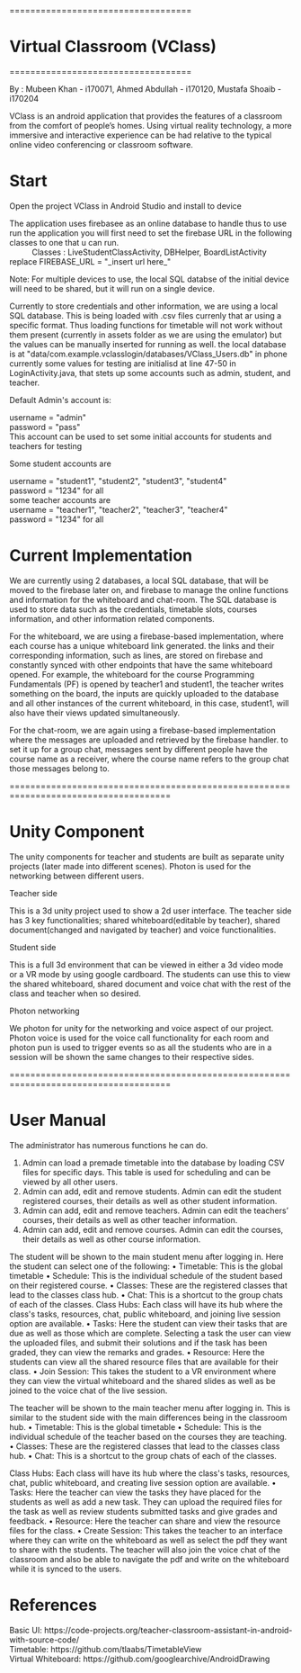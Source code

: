 ===================================
# Virtual Classroom (VClass)
===================================

By : Mubeen Khan    - i170071, Ahmed Abdullah - i170120, Mustafa Shoaib - i170204

<dl>
  VClass is an android application that provides the features of a classroom from 
  the comfort of people’s homes. Using virtual reality technology, a more immersive and
  interactive experience can be had relative to the typical online video conferencing or 
  classroom software.
</dl>

Start
==========
Open the project VClass in Android Studio and install to device

<dl>
  The application uses firebasee as an online database to handle thus to use run the application
  you will first need to set the firebase URL in the following classes to one that u can run.
  <dd></dd>
   <dd> 
     Classes : LiveStudentClassActivity, DBHelper, BoardListActivity
   </dd>
   <dt>
      replace        FIREBASE_URL = "_insert url here_"
   </dt><dd></dd>
  
  Note: For multiple devices to use, the local SQL databse of the initial device will need to be shared,
        but it will run  on a single device.
     
   Currently to store credentials and other information, we are using a local SQL database.
   This is being loaded with .csv files currenly that ar using a specific format. Thus loading functions
   for timetable will not work without them present (currently in assets folder as we are using the emulator)
   but the values can be manually inserted for running as well. 
   the local database is at "data/com.example.vclasslogin/databases/VClass_Users.db" in phone
   currently some values for testing are initialisd at line 47-50 in LoginActivity.java, that stets up some accounts
   such as admin, student, and teacher.
   
   Default Admin's account is:
   <dt>
      username = "admin"
   </dt><dt>
      password = "pass"
    </dt>
    <dd></dd>
  This account can be used to set some initial accounts for students and teachers for testing
  
  Some student accounts are 
  <dt>
      username = "student1", "student2", "student3", "student4"
   </dt><dt>
      password = "1234" for all
    </dt>
    <dd></dd>
  some teacher accounts are 
  <dt>
      username = "teacher1", "teacher2", "teacher3", "teacher4"
   </dt><dt>
      password = "1234" for all
    </dt>
     
</dl>

Current Implementation
==========
We are currently using 2 databases, a local SQL database, that
will be moved to the firebase later on, and firebase to manage the online functions
and information for the whiteboard and chat-room. The SQL database is used to store
data such as the credentials, timetable slots, courses information, and other information
related components.

For the whiteboard, we are using a firebase-based implementation, where each
course has a unique whiteboard link generated. the links and their corresponding
information, such as lines, are stored on firebase and constantly synced with other
endpoints that have the same whiteboard opened. For example, the whiteboard for the
course Programming Fundamentals (PF) is opened by teacher1 and student1, the teacher
writes something on the board, the inputs are quickly uploaded to the database and all
other instances of the current whiteboard, in this case, student1, will also have their
views updated simultaneously.

For the chat-room, we are again using a firebase-based implementation where
the messages are uploaded and retrieved by the firebase handler. to set it up for a group
chat, messages sent by different people have the course name as a receiver, where the
course name refers to the group chat those messages belong to.



=====================================================================================
# Unity Component
The unity components for teacher and students are built as separate unity projects (later made 
into different scenes). Photon is used for the networking between different users.

Teacher side<dd></dd>
This is a 3d unity project used to show a 2d user interface. The teacher side has 3 key 
functionalities; shared whiteboard(editable by teacher), shared document(changed and navigated 
by teacher) and voice functionalities.

Student side<dd></dd>
This is a full 3d environment that can be viewed in either a 3d video mode or a VR mode by
using google cardboard. The students can use this to view the shared whiteboard, shared document
and voice chat with the rest of the class and teacher when so desired.

Photon networking<dd></dd>
We photon for unity for the networking and voice aspect of our project. Photon voice is used for the 
voice call functionality for each room and photon pun is used to trigger events so as all the students 
who are in a session will be shown the same changes to their respective sides.

=====================================================================================
# User Manual
The administrator has numerous functions he can do.
1. Admin can load a premade timetable into the database by loading CSV
files for specific days. This table is used for scheduling and can be viewed
by all other users.
2. Admin can add, edit and remove students. Admin can edit the student
registered courses, their details as well as other student information.
3. Admin can add, edit and remove teachers. Admin can edit the teachers’
courses, their details as well as other teacher information.
4. Admin can add, edit and remove courses. Admin can edit the courses, their
details as well as other course information.

The student will be shown to the main student menu after logging in. Here the
student can select one of the following:
• Timetable: This is the global timetable
• Schedule: This is the individual schedule of the student based on their
registered course.
• Classes: These are the registered classes that lead to the classes class hub.
• Chat: This is a shortcut to the group chats of each of the classes.
Class Hubs:
Each class will have its hub where the class's tasks, resources, chat, public
whiteboard, and joining live session option are available.
• Tasks: Here the student can view their tasks that are due as well as those
which are complete. Selecting a task the user can view the uploaded files,
and submit their solutions and if the task has been graded, they can view
the remarks and grades.
• Resource: Here the students can view all the shared resource files that are
available for their class.
• Join Session: This takes the student to a VR environment where they can
view the virtual whiteboard and the shared slides as well as be joined to
the voice chat of the live session.

The teacher will be shown to the main teacher menu after logging in. This is similar
to the student side with the main differences being in the classroom hub.
• Timetable: This is the global timetable
• Schedule: This is the individual schedule of the teacher based on the
courses they are teaching.
• Classes: These are the registered classes that lead to the classes class hub.
• Chat: This is a shortcut to the group chats of each of the classes.

Class Hubs:
Each class will have its hub where the class's tasks, resources, chat, public
whiteboard, and creating live session option are available.
• Tasks: Here the teacher can view the tasks they have placed for the
students as well as add a new task. They can upload the required files for
the task as well as review students submitted tasks and give grades and
feedback.
• Resource: Here the teacher can share and view the resource files for the
class.
• Create Session: This takes the teacher to an interface where they can write
on the whiteboard as well as select the pdf they want to share with the
students. The teacher will also join the voice chat of the classroom and
also be able to navigate the pdf and write on the whiteboard while it is
synced to the users.


References
==========
<dd></dd>
Basic UI: https://code-projects.org/teacher-classroom-assistant-in-android-with-source-code/
<dd></dd>
Timetable: https://github.com/tlaabs/TimetableView
<dd></dd>
Virtual Whiteboard: https://github.com/googlearchive/AndroidDrawing

